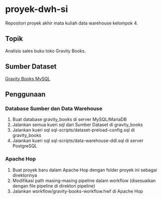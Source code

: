 # proyek-dwh-si
Repositori proyek akhir mata kuliah data warehouse kelompok 4.

## Topik
Analisis sales buku toko Gravity Books.

## Sumber Dataset
[Gravity Books MySQL](https://github.com/bbrumm/databasestar/tree/main/sample_databases/sample_db_gravity/mysql)

## Penggunaan
### Database Sumber dan Data Warehouse
1. Buat database gravity_books di server MySQL/MariaDB
2. Jalankan semua kueri sql dari Sumber Dataset di gravity_books
3. Jalankan kueri sql sql-scripts/dataset-preload-config.sql di gravity_books
4. Jalankan kueri sql sql-scripts/data-warehouse-ddl.sql di server PostgreSQL

### Apache Hop
1. Buat proyek baru dalam Apache Hop dengan folder proyek ini sebagai direktorinya
2. Modifikasi path masing-masing pipeline dalam workflow (disesuaikan dengan file pipeline di direktori pipeline)
3. Jalankan workflow/gravity-books-workflow.hwf di Apache Hop

